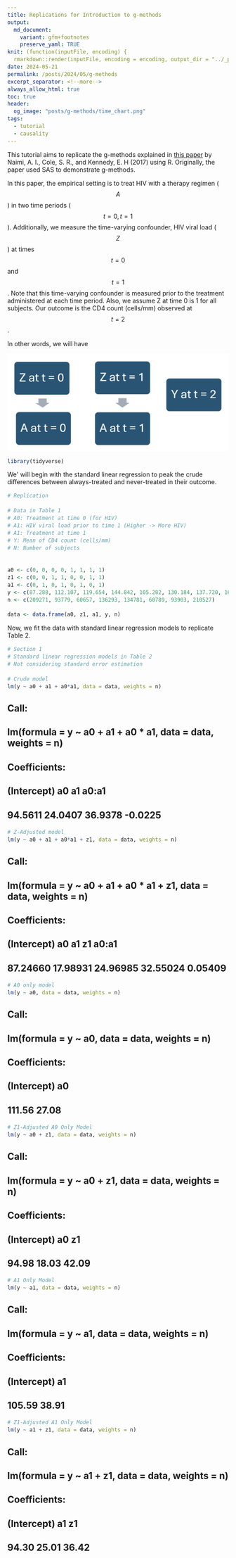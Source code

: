 ```yaml
---
title: Replications for Introduction to g-methods
output:
  md_document:
    variant: gfm+footnotes
    preserve_yaml: TRUE
knit: (function(inputFile, encoding) {
  rmarkdown::render(inputFile, encoding = encoding, output_dir = "../_posts") })
date: 2024-05-21
permalink: /posts/2024/05/g-methods
excerpt_separator: <!--more-->
always_allow_html: true
toc: true
header:
  og_image: "posts/g-methods/time_chart.png"
tags:
  - tutorial
  - causality
---
```


This tutorial aims to replicate the g-methods explained in [this paper](https://www.ncbi.nlm.nih.gov/pmc/articles/PMC6074945/) by Naimi, A. I., Cole, S. R., and Kennedy, E. H (2017) using R. Originally, the paper used SAS to demonstrate g-methods.

<!--more-->

In this paper, the empirical setting is to treat HIV with a therapy regimen ($$A$$) in two time periods ($$t = 0, t = 1$$). Additionally, we measure the time-varying confounder, HIV viral load ($$Z$$) at times $$t = 0$$ and $$t = 1$$. Note that this time-varying confounder is measured prior to the treatment administered at each time period. Also, we assume Z at time 0 is 1 for all subjects. Our outcome is the CD4 count (cells/mm) observed at $$t = 2$$.

In other words, we will have 

<img src="/images/posts/g-methods/time_chart.png" style="display: block; margin: auto;" />

``` r
library(tidyverse)
```

We' will begin with the standard linear regression to peak the crude differences between always-treated and never-treated in their outcome. 

```r
# Replication

# Data in Table 1 
# A0: Treatment at time 0 (for HIV)
# A1: HIV viral load prior to time 1 (Higher -> More HIV)
# A1: Treatment at time 1
# Y: Mean of CD4 count (cells/mm)
# N: Number of subjects 


a0 <- c(0, 0, 0, 0, 1, 1, 1, 1)
z1 <- c(0, 0, 1, 1, 0, 0, 1, 1)
a1 <- c(0, 1, 0, 1, 0, 1, 0, 1)
y <- c(87.288, 112.107, 119.654, 144.842, 105.282, 130.184, 137.720, 162.832)
n <- c(209271, 93779, 60657, 136293, 134781, 60789, 93903, 210527)

data <- data.frame(a0, z1, a1, y, n)
```

Now, we fit the data with standard linear regression models to replicate Table 2. 

```r
# Section 1
# Standard linear regression models in Table 2 
# Not considering standard error estimation 

# Crude model 
lm(y ~ a0 + a1 + a0*a1, data = data, weights = n)
```

## Call:
## lm(formula = y ~ a0 + a1 + a0 * a1, data = data, weights = n)
## 
## Coefficients:
## (Intercept)           a0           a1        a0:a1  
##     94.5611      24.0407      36.9378      -0.0225

```r
# Z-Adjusted model 
lm(y ~ a0 + a1 + a0*a1 + z1, data = data, weights = n)
```
 
## Call:
## lm(formula = y ~ a0 + a1 + a0 * a1 + z1, data = data, weights = n)
## 
## Coefficients:
## (Intercept)           a0           a1           z1        a0:a1  
##    87.24660     17.98931     24.96985     32.55024      0.05409

```r
# A0 only model 
lm(y ~ a0, data = data, weights = n)
```

## Call:
## lm(formula = y ~ a0, data = data, weights = n)
## 
## Coefficients:
## (Intercept)           a0  
##      111.56        27.08

```r
# Z1-Adjusted A0 Only Model
lm(y ~ a0 + z1, data = data, weights = n)
```
## Call:
## lm(formula = y ~ a0 + z1, data = data, weights = n)
## 
## Coefficients:
## (Intercept)           a0           z1  
##       94.98        18.03        42.09

```r
# A1 Only Model
lm(y ~ a1, data = data, weights = n)
```

## Call:
## lm(formula = y ~ a1, data = data, weights = n)
## 
## Coefficients:
## (Intercept)           a1  
##      105.59        38.91

```r
# Z1-Adjusted A1 Only Model
lm(y ~ a1 + z1, data = data, weights = n)
```
## Call:
## lm(formula = y ~ a1 + z1, data = data, weights = n)
## 
## Coefficients:
## (Intercept)           a1           z1  
##       94.30        25.01        36.42


[^1]: Naimi, A. I., Cole, S. R., & Kennedy, E. H. (2017). An introduction to g methods. International journal of epidemiology, 46(2), 756-762.


